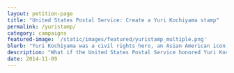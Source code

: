 ```yaml
---
layout: petition-page
title: "United States Postal Service: Create a Yuri Kochiyama stamp"
permalink: /yuristamp/
category: campaigns
featured-image: '/static/images/featured/yuristamp_multiple.png'
blurb: "Yuri Kochiyama was a civil rights hero, an Asian American icon, and a legendary letter writer."
description: "What if the United States Postal Service honored Yuri Kochiyama's life and legacy with a commemorative United States postage stamp? Now, that would be something to write home about!"
date: 2014-11-09
---
```


<link href='https://actionnetwork.org/css/style-embed-whitelabel.css' rel='stylesheet' type='text/css' />
<script>window.yepnope || document.write('<script src="https://actionnetwork.org/assets/yepnope154-min.js"><\/script>');</script>
<script src='https://actionnetwork.org/widgets/v2/petition/united-states-postal-service-create-a-yuri-kochiyama-stamp?format=js&source=widget&style=full'></script>
<div id='can-petition-area-united-states-postal-service-create-a-yuri-kochiyama-stamp' style='width: 100%'><!-- this div is the target for our HTML insertion --></div>
